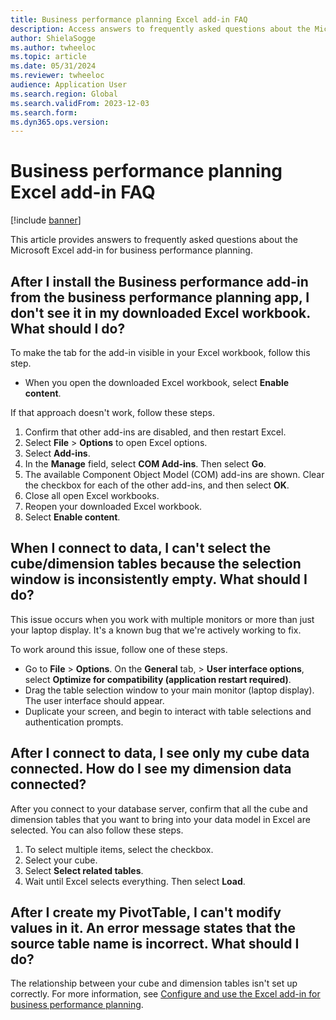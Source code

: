 ```yaml
---
title: Business performance planning Excel add-in FAQ
description: Access answers to frequently asked questions about the Microsoft Excel add-in for business performance planning, including questions about installation.
author: ShielaSogge
ms.author: twheeloc
ms.topic: article
ms.date: 05/31/2024
ms.reviewer: twheeloc
audience: Application User
ms.search.region: Global
ms.search.validFrom: 2023-12-03
ms.search.form: 
ms.dyn365.ops.version: 
---
```


# Business performance planning Excel add-in FAQ

[!include [banner](../includes/banner.md)]

This article provides answers to frequently asked questions about the Microsoft Excel add-in for business performance planning.

## After I install the Business performance add-in from the business performance planning app, I don't see it in my downloaded Excel workbook. What should I do?

To make the tab for the add-in visible in your Excel workbook, follow this step.

- When you open the downloaded Excel workbook, select **Enable content**.

If that approach doesn't work, follow these steps.

1. Confirm that other add-ins are disabled, and then restart Excel.
2. Select **File** \> **Options** to open Excel options.
3. Select **Add-ins**.
4. In the **Manage** field, select **COM Add-ins**. Then select **Go**.
5. The available Component Object Model (COM) add-ins are shown. Clear the checkbox for each of the other add-ins, and then select **OK**.
6. Close all open Excel workbooks.
7. Reopen your downloaded Excel workbook.
8. Select **Enable content**.

## When I connect to data, I can't select the cube/dimension tables because the selection window is inconsistently empty. What should I do?

This issue occurs when you work with multiple monitors or more than just your laptop display. It's a known bug that we're actively working to fix.

To work around this issue, follow one of these steps.

- Go to **File** > **Options**. On the **General** tab, > **User interface options**, select **Optimize for compatibility (application restart required)**.
- Drag the table selection window to your main monitor (laptop display). The user interface should appear.
- Duplicate your screen, and begin to interact with table selections and authentication prompts.

## After I connect to data, I see only my cube data connected. How do I see my dimension data connected?

After you connect to your database server, confirm that all the cube and dimension tables that you want to bring into your data model in Excel are selected. You can also follow these steps.

1. To select multiple items, select the checkbox.
2. Select your cube.
3. Select **Select related tables**.
4. Wait until Excel selects everything. Then select **Load**.

## After I create my PivotTable, I can't modify values in it. An error message states that the source table name is incorrect. What should I do?

The relationship between your cube and dimension tables isn't set up correctly. For more information, see [Configure and use the Excel add-in for business performance planning](use-excel-addin.md).
